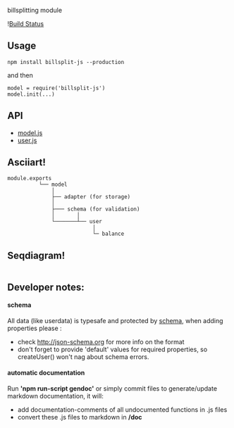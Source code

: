 billsplitting module 

\![Build Status](https://travis-ci.org/coderofsalvation/billsplit-js.svg?branch=master)

## Usage

    npm install billsplit-js --production

and then 

    model = require('billsplit-js')
    model.init(...)

## API

* [model.js](doc/model.js.md)
* [user.js](doc/user.js.md)

## Asciiart!

    module.exports
              └── model
                  │
                  ├── adapter (for storage)
                  │
                  ├─── schema (for validation)
                  │       │
                  └───────┴── user
                               │
                               └─ balance

## Seqdiagram!

<!-- https://www.websequencediagrams.com/?lz=dGl0bGUgQklMTFNQTElULUpTIEJBU0lDUwoKY2xpZW50LT5tb2RlbDogAAIFLmluaXQoYWRhcHRlcikKABYFLT4ACQc6IAAZBQAOCXVzZXI6IHVzZXIuYmlsbFNwbGl0KCAxMC4wLCBbIkEiLCJCIl0gKQpub3RlIG92ZXIAXgYsADIGKiBjcmVhdGVzAD0FcyBhbmQgZGl2aWRlc1xuYW1vdW50AC8GY3VycmVudABkBVxuICsAbQUgQQABCEIKdXNlcgCBBghwYXliYWNrTG9hbigpAA0NbGVuZE1vbmV5AA8JAIFOCXNhdmUAJQkAghEGOiBzaG93IHJlc3BvbnNlCg&s=napkin -->

<img alt="" src="https://www.websequencediagrams.com/cgi-bin/cdraw?lz=dGl0bGUgQklMTFNQTElULUpTIEJBU0lDUwoKY2xpZW50LT5tb2RlbDogAAIFLmluaXQoYWRhcHRlcikKABYFLT4ACQc6IAAZBSkKbm90ZSBvdmVyIAARCXJlYWQvd3JpdGUvdXBkYXRlL2RlbGV0ZQBWEHVzZXIgPQBmB2dldE9yQ3JlYXRlVXNlcigiZm9vIikAHxQuYmlsbFNwbGl0KCAxMC4wLCBbIkEiLCJCIl0gAIEEDACBRwUsdXNlcjogKiBjAFYFcwBwBXMgYW5kIGRpdmlkZXNcbmFtb3VudACBPwZjdXJyZW50AIEXBVxuICsAgR8GQQABCEIKdXNlci0-AFAGcGF5YmFja0xvYW4oKQANDWxlbmRNb25leQAPCXNjaGVtYTp2YWxpZGF0ZQAnCQCCdAY6IHNob3cgcmVzcG9uc2UK&s=napkin"/>

## Developer notes:

#### schema
All data (like userdata) is typesafe and protected by [schema](https://github.com/coderofsalvation/billsplit-js/blob/master/lib/schema.js), when adding properties please :

* check http://json-schema.org for more info on the format
* don't forget to provide 'default' values for required properties, so createUser() won't nag about schema errors.

#### automatic documentation

Run __'npm run-script gendoc'__ or simply commit files to generate/update markdown documentation, it will:

* add documentation-comments of all undocumented functions in .js files 
* convert these .js files to markdown in __/doc__
